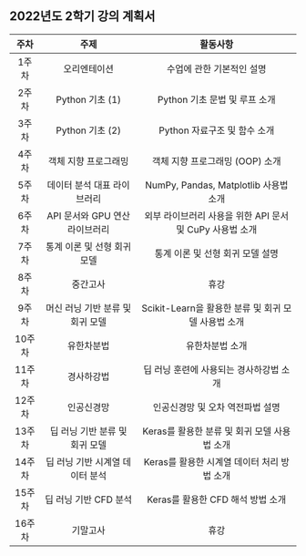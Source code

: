 ## 2022년도 2학기 강의 계획서

|주차|주제|활동사항|
|:---:|:---:|:---:|
|1주차|오리엔테이션|수업에 관한 기본적인 설명|
|2주차|Python 기초 (1)|Python 기초 문법 및 루프 소개|
|3주차|Python 기초 (2)|Python 자료구조 및 함수 소개|
|4주차|객체 지향 프로그래밍|객체 지향 프로그래밍 (OOP) 소개|
|5주차|데이터 분석 대표 라이브러리|NumPy, Pandas, Matplotlib 사용법 소개|
|6주차|API 문서와 GPU 연산 라이브러리|외부 라이브러리 사용을 위한 API 문서 및 CuPy 사용법 소개|
|7주차|통계 이론 및 선형 회귀 모델|통계 이론 및 선형 회귀 모델 설명|
|8주차|중간고사|휴강|
|9주차|머신 러닝 기반 분류 및 회귀 모델|Scikit-Learn을 활용한 분류 및 회귀 모델 사용법 소개|
|10주차|유한차분법|유한차분법 소개|
|11주차|경사하강법|딥 러닝 훈련에 사용되는 경사하강법 소개|
|12주차|인공신경망|인공신경망 및 오차 역전파법 설명|
|13주차|딥 러닝 기반 분류 및 회귀 모델|Keras를 활용한 분류 및 회귀 모델 사용법 소개|
|14주차|딥 러닝 기반 시계열 데이터 분석|Keras를 활용한 시계열 데이터 처리 방법 소개|
|15주차|딥 러닝 기반 CFD 분석|Keras를 활용한 CFD 해석 방법 소개|
|16주차|기말고사|휴강|

